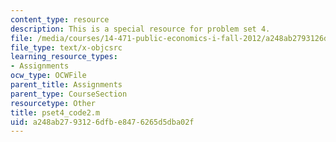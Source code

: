 ```yaml
---
content_type: resource
description: This is a special resource for problem set 4.
file: /media/courses/14-471-public-economics-i-fall-2012/a248ab2793126dfbe8476265d5dba02f_pset4_code2.m
file_type: text/x-objcsrc
learning_resource_types:
- Assignments
ocw_type: OCWFile
parent_title: Assignments
parent_type: CourseSection
resourcetype: Other
title: pset4_code2.m
uid: a248ab27-9312-6dfb-e847-6265d5dba02f
---
```


